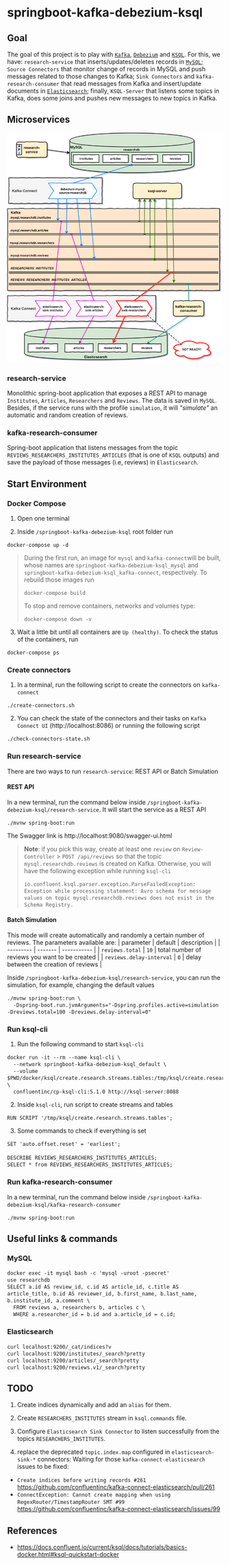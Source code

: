 # springboot-kafka-debezium-ksql

## Goal

The goal of this project is to play with [`Kafka`](https://kafka.apache.org), [`Debezium`](https://debezium.io/) and
[`KSQL`](https://www.confluent.io/product/ksql/). For this, we have: `research-service` that inserts/updates/deletes
records in [`MySQL`](https://www.mysql.com); `Source Connectors` that monitor change of records in MySQL and push
messages related to those changes to Kafka; `Sink Connectors` and `kafka-research-consumer` that read messages from
Kafka and insert/update documents in [`Elasticsearch`](https://www.elastic.co); finally, `KSQL-Server` that listens
some topics in Kafka, does some joins and pushes new messages to new topics in Kafka.

## Microservices

![project-diagram](images/project-diagram.png)

### research-service

Monolithic spring-boot application that exposes a REST API to manage `Institutes`, `Articles`, `Researchers` and
`Reviews`. The data is saved in `MySQL`. Besides, if the service runs with the profile `simulation`, it will
_"simulate"_ an automatic and random creation of reviews.

### kafka-research-consumer

Spring-boot application that listens messages from the topic `REVIEWS_RESEARCHERS_INSTITUTES_ARTICLES` (that is one of
`KSQL` outputs) and save the payload of those messages (i.e, reviews) in `Elasticsearch`.

## Start Environment

### Docker Compose

1. Open one terminal

2. Inside `/springboot-kafka-debezium-ksql` root folder run

```
docker-compose up -d
```
> During the first run, an image for `mysql` and `kafka-connect`will be built, whose names are
> `springboot-kafka-debezium-ksql_mysql` and `springboot-kafka-debezium-ksql_kafka-connect`, respectively.
> To rebuild those images run
> ```
> docker-compose build
> ```
> To stop and remove containers, networks and volumes type:
> ```
> docker-compose down -v
> ```

3. Wait a little bit until all containers are `Up (healthy)`. To check the status of the containers, run
```
docker-compose ps
```

### Create connectors

1. In a terminal, run the following script to create the connectors on `kafka-connect`
```
./create-connectors.sh
```

2. You can check the state of the connectors and their tasks on `Kafka Connect UI` (http://localhost:8086) or
running the following script
```
./check-connectors-state.sh
```

### Run research-service

There are two ways to run `research-service`: REST API or Batch Simulation

#### REST API

In a new terminal, run the command below inside `/springboot-kafka-debezium-ksql/research-service`. It will start
the service as a REST API
```
./mvnw spring-boot:run
```
The Swagger link is http://localhost:9080/swagger-ui.html

> **Note**: if you pick this way, create at least one `review` on `Review-Controller` > `POST /api/reviews` so that
> the topic `mysql.researchdb.reviews` is created on Kafka. Otherwise, you will have the following exception while
> running `ksql-cli`
> ```
> io.confluent.ksql.parser.exception.ParseFailedException: Exception while processing statement: Avro schema for message
> values on topic mysql.researchdb.reviews does not exist in the Schema Registry.
> ```

#### Batch Simulation

This mode will create automatically and randomly a certain number of reviews. The parameters available are:
| parameter | default | description |
| --------- | ------- | ----------- |
| `reviews.total` | `10` | total number of reviews you want to be created |
| `reviews.delay-interval` | `0` | delay between the creation of reviews |

Inside `/springboot-kafka-debezium-ksql/research-service`, you can run the simulation, for example, changing the
default values
```
./mvnw spring-boot:run \
  -Dspring-boot.run.jvmArguments="-Dspring.profiles.active=simulation -Dreviews.total=100 -Dreviews.delay-interval=0"
```

### Run ksql-cli

1. Run the following command to start `ksql-cli`
```
docker run -it --rm --name ksql-cli \
  --network springboot-kafka-debezium-ksql_default \
  --volume $PWD/docker/ksql/create.research.streams.tables:/tmp/ksql/create.research.streams.tables \
  confluentinc/cp-ksql-cli:5.1.0 http://ksql-server:8088
```

2. Inside `ksql-cli`, run script to create streams and tables
```
RUN SCRIPT '/tmp/ksql/create.research.streams.tables';
```

3. Some commands to check if everything is set
```
SET 'auto.offset.reset' = 'earliest';

DESCRIBE REVIEWS_RESEARCHERS_INSTITUTES_ARTICLES;
SELECT * from REVIEWS_RESEARCHERS_INSTITUTES_ARTICLES;
```

### Run kafka-research-consumer

In a new terminal, run the command below inside `/springboot-kafka-debezium-ksql/kafka-research-consumer`
```
./mvnw spring-boot:run
```

## Useful links & commands

### MySQL
```
docker exec -it mysql bash -c 'mysql -uroot -psecret'
use researchdb
SELECT a.id AS review_id, c.id AS article_id, c.title AS article_title, b.id AS reviewer_id, b.first_name, b.last_name, b.institute_id, a.comment \
  FROM reviews a, researchers b, articles c \
  WHERE a.researcher_id = b.id and a.article_id = c.id;
```

### Elasticsearch
```
curl localhost:9200/_cat/indices?v
curl localhost:9200/institutes/_search?pretty
curl localhost:9200/articles/_search?pretty
curl localhost:9200/reviews.v1/_search?pretty
```

## TODO

1. Create indices dynamically and add an `alias` for them. 

2. Create `RESEARCHERS_INSTITUTES` stream in `ksql.commands` file.

3. Configure `Elasticsearch Sink Connector` to listen successfully from the topics `RESEARCHERS_INSTITUTES`.

4. replace the deprecated `topic.index.map` configured in `elasticsearch-sink-*` connectors:
Waiting for those `kafka-connect-elasticsearch` issues to be fixed:
- `Create indices before writing records #261` https://github.com/confluentinc/kafka-connect-elasticsearch/pull/261
- `ConnectException: Cannot create mapping when using RegexRouter/TimestampRouter SMT #99` https://github.com/confluentinc/kafka-connect-elasticsearch/issues/99

## References

- https://docs.confluent.io/current/ksql/docs/tutorials/basics-docker.html#ksql-quickstart-docker